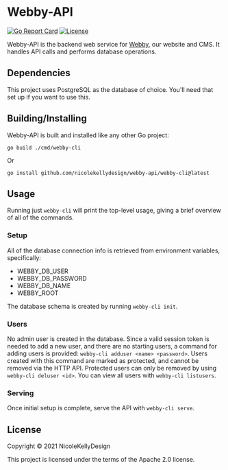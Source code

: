 # Webby-API

[![Go Report Card](https://goreportcard.com/badge/github.com/nicolekellydesign/webby-api)](https://goreportcard.com/report/github.com/nicolekellydesign/webby-api)
[![License](https://img.shields.io/github/license/nicolekellydesign/webby-api.svg)]()

Webby-API is the backend web service for [Webby](https://github.com/nicolekellydesign/webby), our website and CMS. It handles API calls and performs database operations.

## Dependencies

This project uses PostgreSQL as the database of choice. You'll need that set up if you want to use this.

## Building/Installing

Webby-API is built and installed like any other Go project:

```
go build ./cmd/webby-cli
```

Or

```
go install github.com/nicolekellydesign/webby-api/webby-cli@latest
```

## Usage

Running just `webby-cli` will print the top-level usage, giving a brief overview of all of the commands.

### Setup

All of the database connection info is retrieved from environment variables, specifically:

- WEBBY_DB_USER
- WEBBY_DB_PASSWORD
- WEBBY_DB_NAME
- WEBBY_ROOT

The database schema is created by running `webby-cli init`.

### Users

No admin user is created in the database. Since a valid session token is needed to add a new user, and there are no starting users, a command for adding users is provided: `webby-cli adduser <name> <password>`.
Users created with this command are marked as protected, and cannot be removed via the HTTP API. Protected users can only be removed by using `webby-cli deluser <id>`.
You can view all users with `webby-cli listusers`.

### Serving

Once initial setup is complete, serve the API with `webby-cli serve`.

## License

Copyright &copy; 2021 NicoleKellyDesign

This project is licensed under the terms of the Apache 2.0 license.
